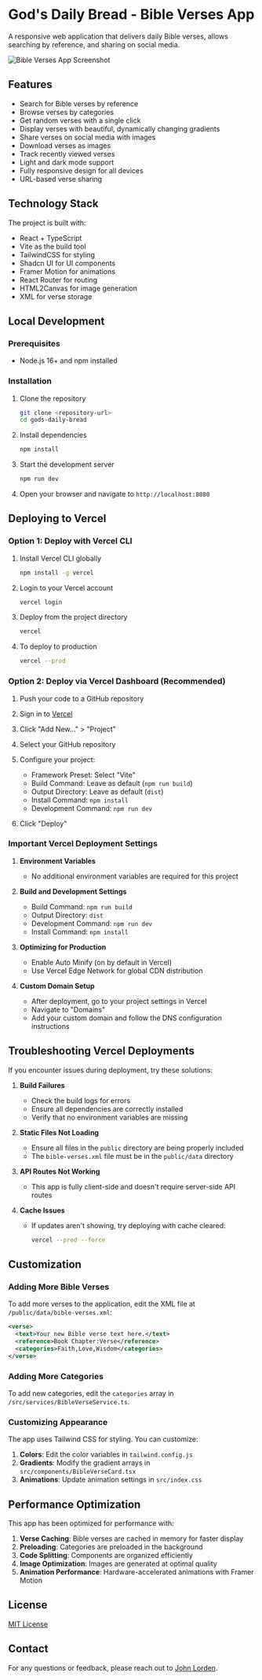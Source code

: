 
# God's Daily Bread - Bible Verses App

A responsive web application that delivers daily Bible verses, allows searching by reference, and sharing on social media.

![Bible Verses App Screenshot](./public/ogimage.jpg)

## Features

- Search for Bible verses by reference
- Browse verses by categories
- Get random verses with a single click
- Display verses with beautiful, dynamically changing gradients
- Share verses on social media with images
- Download verses as images
- Track recently viewed verses
- Light and dark mode support
- Fully responsive design for all devices
- URL-based verse sharing

## Technology Stack

The project is built with:
- React + TypeScript
- Vite as the build tool
- TailwindCSS for styling
- Shadcn UI for UI components
- Framer Motion for animations
- React Router for routing
- HTML2Canvas for image generation
- XML for verse storage

## Local Development

### Prerequisites

- Node.js 16+ and npm installed

### Installation

1. Clone the repository
   ```bash
   git clone <repository-url>
   cd gods-daily-bread
   ```

2. Install dependencies
   ```bash
   npm install
   ```

3. Start the development server
   ```bash
   npm run dev
   ```

4. Open your browser and navigate to `http://localhost:8080`

## Deploying to Vercel

### Option 1: Deploy with Vercel CLI

1. Install Vercel CLI globally
   ```bash
   npm install -g vercel
   ```

2. Login to your Vercel account
   ```bash
   vercel login
   ```

3. Deploy from the project directory
   ```bash
   vercel
   ```

4. To deploy to production
   ```bash
   vercel --prod
   ```

### Option 2: Deploy via Vercel Dashboard (Recommended)

1. Push your code to a GitHub repository

2. Sign in to [Vercel](https://vercel.com)

3. Click "Add New..." > "Project"

4. Select your GitHub repository

5. Configure your project:
   - Framework Preset: Select "Vite"
   - Build Command: Leave as default (`npm run build`)
   - Output Directory: Leave as default (`dist`)
   - Install Command: `npm install`
   - Development Command: `npm run dev`

6. Click "Deploy"

### Important Vercel Deployment Settings

1. **Environment Variables**
   - No additional environment variables are required for this project

2. **Build and Development Settings**
   - Build Command: `npm run build`
   - Output Directory: `dist`
   - Development Command: `npm run dev`
   - Install Command: `npm install`

3. **Optimizing for Production**
   - Enable Auto Minify (on by default in Vercel)
   - Use Vercel Edge Network for global CDN distribution

4. **Custom Domain Setup**
   - After deployment, go to your project settings in Vercel
   - Navigate to "Domains"
   - Add your custom domain and follow the DNS configuration instructions

## Troubleshooting Vercel Deployments

If you encounter issues during deployment, try these solutions:

1. **Build Failures**
   - Check the build logs for errors
   - Ensure all dependencies are correctly installed
   - Verify that no environment variables are missing

2. **Static Files Not Loading**
   - Ensure all files in the `public` directory are being properly included
   - The `bible-verses.xml` file must be in the `public/data` directory

3. **API Routes Not Working**
   - This app is fully client-side and doesn't require server-side API routes

4. **Cache Issues**
   - If updates aren't showing, try deploying with cache cleared:
     ```bash
     vercel --prod --force
     ```

## Customization

### Adding More Bible Verses

To add more verses to the application, edit the XML file at `/public/data/bible-verses.xml`:

```xml
<verse>
  <text>Your new Bible verse text here.</text>
  <reference>Book Chapter:Verse</reference>
  <categories>Faith,Love,Wisdom</categories>
</verse>
```

### Adding More Categories

To add new categories, edit the `categories` array in `/src/services/BibleVerseService.ts`.

### Customizing Appearance

The app uses Tailwind CSS for styling. You can customize:

1. **Colors**: Edit the color variables in `tailwind.config.js`
2. **Gradients**: Modify the gradient arrays in `src/components/BibleVerseCard.tsx`
3. **Animations**: Update animation settings in `src/index.css`

## Performance Optimization

This app has been optimized for performance with:

1. **Verse Caching**: Bible verses are cached in memory for faster display
2. **Preloading**: Categories are preloaded in the background
3. **Code Splitting**: Components are organized efficiently
4. **Image Optimization**: Images are generated at optimal quality
5. **Animation Performance**: Hardware-accelerated animations with Framer Motion

## License

[MIT License](./LICENSE)

## Contact

For any questions or feedback, please reach out to [John Lorden](https://itsme.johnlorden.online).

